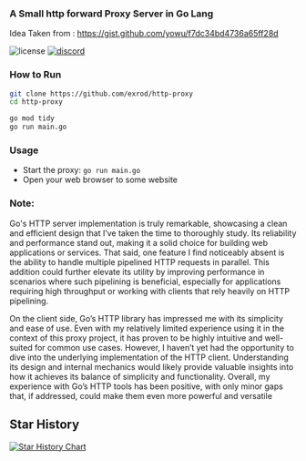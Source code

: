 

### A Small http forward Proxy Server in Go Lang

Idea Taken from : https://gist.github.com/yowu/f7dc34bd4736a65ff28d

![license](https://img.shields.io/badge/license-MIT-red)
[![discord](https://img.shields.io/discord/987749138743582811?color=7289da&logo=discord&logoColor=white)](https://discord.gg/ghouls)

### How to Run

```bash
git clone https://github.com/exrod/http-proxy
cd http-proxy
```
```bash
go mod tidy
go run main.go
``` 

### Usage
- Start the proxy: `go run main.go`
- Open your web browser to some website



### Note:

Go's HTTP server implementation is truly remarkable, showcasing a clean and efficient design that I’ve taken the time to thoroughly study. Its reliability and performance stand out, making it a solid choice for building web applications or services. That said, one feature I find noticeably absent is the ability to handle multiple pipelined HTTP requests in parallel. This addition could further elevate its utility by improving performance in scenarios where such pipelining is beneficial, especially for applications requiring high throughput or working with clients that rely heavily on HTTP pipelining.

On the client side, Go’s HTTP library has impressed me with its simplicity and ease of use. Even with my relatively limited experience using it in the context of this proxy project, it has proven to be highly intuitive and well-suited for common use cases. However, I haven’t yet had the opportunity to dive into the underlying implementation of the HTTP client. Understanding its design and internal mechanics would likely provide valuable insights into how it achieves its balance of simplicity and functionality. Overall, my experience with Go’s HTTP tools has been positive, with only minor gaps that, if addressed, could make them even more powerful and versatile

## Star History

<a href="https://star-history.com/#exrod/http-proxy&Date">
 <picture>
   <source media="(prefers-color-scheme: dark)" srcset="https://api.star-history.com/svg?repos=exrod/http-proxy&type=Date&theme=dark" />
   <source media="(prefers-color-scheme: light)" srcset="https://api.star-history.com/svg?repos=exrod/http-proxy&type=Date" />
   <img alt="Star History Chart" src="https://api.star-history.com/svg?repos=exrod/http-proxy&type=Date" />
 </picture>
</a>
